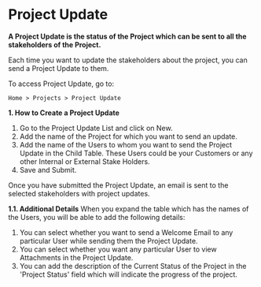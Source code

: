 # Project Update 

**A Project Update is the status of the Project which can be sent to all the stakeholders of the Project.**

Each time you want to update the stakeholders about the project, you can send a Project Update to them.

To access Project Update, go to:

`Home > Projects > Project Update`

**1. How to Create a Project Update** 

1. Go to the Project Update List and click on New.
2. Add the name of the Project for which you want to send an update.
3. Add the name of the Users to whom you want to send the Project Update in the Child Table. These Users could be your Customers or any other Internal or External Stake Holders.
4. Save and Submit.

Once you have submitted the Project Update, an email is sent to the selected stakeholders with project updates.

**1.1. Additional Details** 
When you expand the table which has the names of the Users, you will be able to add the following details:

1. You can select whether you want to send a Welcome Email to any particular User while sending them the Project Update.
2. You can select whether you want any particular User to view Attachments in the Project Update.
3. You can add the description of the Current Status of the Project in the 'Project Status' field which will indicate the progress of the project.